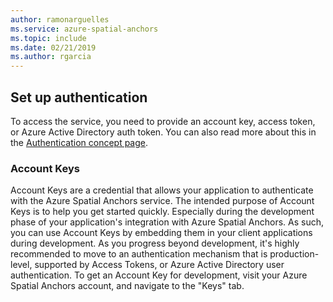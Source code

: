 ```yaml
---
author: ramonarguelles
ms.service: azure-spatial-anchors
ms.topic: include
ms.date: 02/21/2019
ms.author: rgarcia
---
```

## Set up authentication

To access the service, you need to provide an account key, access token, or Azure Active Directory auth token. You can also read more about this in the [Authentication concept page](azure/spatial-anchors/concepts/authentication.md).

### Account Keys

Account Keys are a credential that allows your application to authenticate with the Azure Spatial Anchors service. The intended purpose of Account Keys is to help you get started quickly. Especially during the development phase of your application's integration with Azure Spatial Anchors. As such, you can use Account Keys by embedding them in your client applications during development. As you progress beyond development, it's highly recommended to move to an authentication mechanism that is production-level, supported by Access Tokens, or Azure Active Directory user authentication. To get an Account Key for development, visit your Azure Spatial Anchors account, and navigate to the "Keys" tab.
